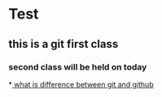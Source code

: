 # Test
## this is a git first class
### second class will be held on today
*[ what is difference between git and github](http://localhost:8000)
